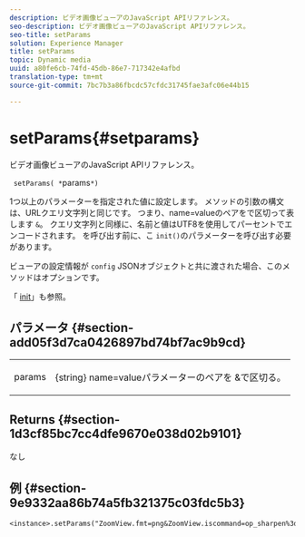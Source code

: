 ```yaml
---
description: ビデオ画像ビューアのJavaScript APIリファレンス。
seo-description: ビデオ画像ビューアのJavaScript APIリファレンス。
seo-title: setParams
solution: Experience Manager
title: setParams
topic: Dynamic media
uuid: a80fe6cb-74fd-45db-86e7-717342e4afbd
translation-type: tm+mt
source-git-commit: 7bc7b3a86fbcdc57cfdc31745fae3afc06e44b15

---
```



# setParams{#setparams}

ビデオ画像ビューアのJavaScript APIリファレンス。

` setParams( *`params`*)`

1つ以上のパラメーターを指定された値に設定します。 メソッドの引数の構文は、URLクエリ文字列と同じです。 つまり、name=valueのペアをで区切って表します `&`。 クエリ文字列と同様に、名前と値はUTF8を使用してパーセントでエンコードされます。 を呼び出す前に、こ `init()`のパラメーターを呼び出す必要があります。

ビューアの設定情報が `config` JSONオブジェクトと共に渡された場合、このメソッドはオプションです。

「 [init](../../../c-html5-s7-aem-asset-viewers/c-html5-20-zoom-viewer-about/c-html5-20-zoom-viewer-javascriptapiref/r-html5-zoom-viewer-20-javascriptapiref-init.md#reference-aee94dd92a28410784f7a1792e28683b)」も参照。

## パラメータ {#section-add05f3d7ca0426897bd74bf7ac9b9cd}

<table id="table_896DFF34A68A403DB93A6D597461A573"> 
 <tbody> 
  <tr> 
   <td colname="col1"> <p> <span class="codeph"> <span class="varname"> params</span></span> </p> </td> 
   <td colname="col2"> <p> <span class="codeph"> {string}</span> name=valueパラメーターのペアを <span class="codeph"> &amp;で区切</span>る。 </p> </td> 
  </tr> 
 </tbody> 
</table>

## Returns {#section-1d3cf85bc7cc4dfe9670e038d02b9101}

なし

## 例 {#section-9e9332aa86b74a5fb321375c03fdc5b3}

```
<instance>.setParams("ZoomView.fmt=png&ZoomView.iscommand=op_sharpen%3d1")
```

